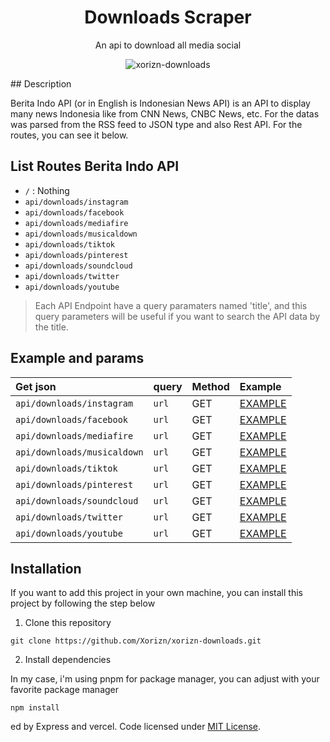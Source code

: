 <div align="center">

<h1>Downloads Scraper</h1>

<p>An api to download all media social</p>

![xorizn-downloads](https://socialify.git.ci/xorizn/xorizn-downloads/image?description=1&forks=1&issues=1&logo=https%3A%2F%2Fi.pinimg.com%2Foriginals%2F26%2F91%2Ff2%2F2691f2fa1a0f078f5f274edf7fea6763.png&owner=1&pulls=1&stargazers=1&theme=Light)

</div>
## Description

Berita Indo API (or in English is Indonesian News API) is an API to display many news Indonesia like from CNN News, CNBC News, etc. For the datas was parsed from the RSS feed to JSON type and also Rest API. For the routes, you can see it below.

## List Routes Berita Indo API
- `/` : Nothing
- `api/downloads/instagram`
- `api/downloads/facebook`
- `api/downloads/mediafire`
- `api/downloads/musicaldown`
- `api/downloads/tiktok`
- `api/downloads/pinterest`
- `api/downloads/soundcloud`
- `api/downloads/twitter`
- `api/downloads/youtube`

> Each API Endpoint have a query paramaters named 'title', and this query parameters will be useful if you want to search the API data by the title.

## Example and params

| Get json                    | query     | Method | Example  |
| :-----------------------    | :-------  | :--    | :--      |
| `api/downloads/instagram`   | `url`     | GET    | [EXAMPLE](https://xorizn-downloads.vercel.app/api/downloads/instagram?url=https://www.instagram.com/p/CrGNt2KIfiM/) |
| `api/downloads/facebook`    | `url`     | GET    | [EXAMPLE](https://xorizn-downloads.vercel.app/api/downloads/facebook?url=https://www.facebook.com/reel/947495549897838) |
| `api/downloads/mediafire`   | `url`     | GET    | [EXAMPLE](https://xorizn-downloads.vercel.app/api/downloads/mediafire?url=https://www.mediafire.com/file/s9co8o5n5ftch9q/RULLMDV5.7z/file) |
| `api/downloads/musicaldown` | `url`     | GET    | [EXAMPLE](https://xorizn-downloads.vercel.app/api/downloads/musicaldown?url=https://vt.tiktok.com/ZS87GQLkR/) |
| `api/downloads/tiktok`      | `url`     | GET    | [EXAMPLE](https://xorizn-downloads.vercel.app/api/downloads/tiktok?url=https://vt.tiktok.com/ZS87GQLkR/) |
| `api/downloads/pinterest`   | `url`     | GET    | [EXAMPLE](https://xorizn-downloads.vercel.app/api/downloads/pinterest?url=https://id.pinterest.com/pin/602356518925573319/) |
| `api/downloads/soundcloud`  | `url`     | GET    | [EXAMPLE](https://xorizn-downloads.vercel.app/api/downloads/soundcloud?url=https://soundcloud.com/eugenia-birgitta-marsha/nadin-amizah-bertaut) |
| `api/downloads/twitter`     | `url`     | GET    | [EXAMPLE](https://xorizn-downloads.vercel.app/api/downloads/twitter?url=https://twitter.com/MemeComicIndo/status/1532598433768300544?s=20) |
| `api/downloads/youtube`     | `url`     | GET    | [EXAMPLE](https://xorizn-downloads.vercel.app/api/downloads/youtube?url=https://www.youtube.com/watch?v=TGlgD1O_y8U) |
## Installation

If you want to add this project in your own machine, you can install this project by following the step below

1. Clone this repository

```
git clone https://github.com/Xorizn/xorizn-downloads.git
```

2. Install dependencies

In my case, i'm using pnpm for package manager, you can adjust with your favorite package manager

```
npm install
```

ed by Express and vercel. Code licensed under [MIT License](https://raw.githubusercontent.com/Xorizn/xorizn-downloads/master/LICENSE).
